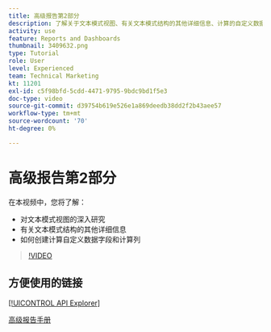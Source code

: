 ```yaml
---
title: 高级报告第2部分
description: 了解关于文本模式视图、有关文本模式结构的其他详细信息、计算的自定义数据和计算的列的深入研究。
activity: use
feature: Reports and Dashboards
thumbnail: 3409632.png
type: Tutorial
role: User
level: Experienced
team: Technical Marketing
kt: 11201
exl-id: c5f98bfd-5cdd-4471-9795-9bdc9bd1f5e3
doc-type: video
source-git-commit: d39754b619e526e1a869deedb38dd2f2b43aee57
workflow-type: tm+mt
source-wordcount: '70'
ht-degree: 0%

---
```


# 高级报告第2部分

在本视频中，您将了解：

* 对文本模式视图的深入研究
* 有关文本模式结构的其他详细信息
* 如何创建计算自定义数据字段和计算列

>[!VIDEO](https://video.tv.adobe.com/v/3409634/?quality=12)

## 方便使用的链接

[[!UICONTROL API Explorer]](https://developer.adobe.com/workfront/api-explorer/)

[高级报告手册](/help/assets/advanced-reporting-manual.pdf)
